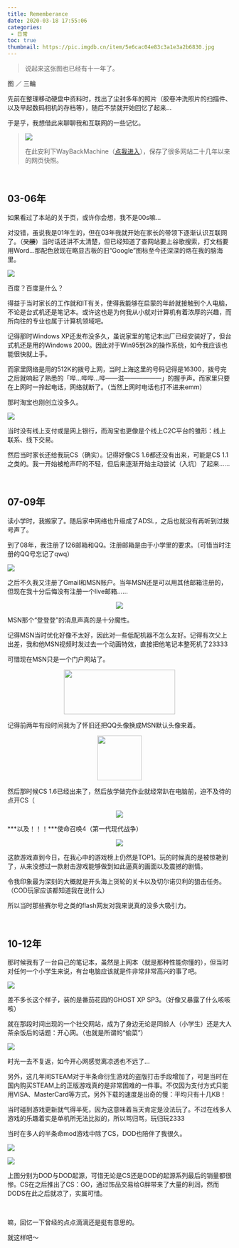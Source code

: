 ```yaml
---
title: Rememberance
date: 2020-03-18 17:55:06
categories:
 - 日常
toc: true
thumbnail: https://pic.imgdb.cn/item/5e6cac04e83c3a1e3a2b6830.jpg
---
```


> 说起来这张图也已经有十一年了。

<!--more-->

图 ／ 三輪

先前在整理移动硬盘中资料时，找出了尘封多年的照片（胶卷冲洗照片的扫描件、以及早起数码相机的存档等），随后不禁就开始回忆了起来...

于是乎，我想借此来聊聊我和互联网的一些记忆。

> ![](https://pic.imgdb.cn/item/5e70d9b9e83c3a1e3a4afcf3.jpg)
>
> 在此安利下WayBackMachine（[点我进入](https://web.archive.org/)），保存了很多网站二十几年以来的网页快照。

</br>

## 03-06年

如果看过了本站的关于页，或许你会想，我不是00s嘛...

对没错，虽说我是01年生的，但在03年我就开始在家长的带领下逐渐认识互联网了。（~~叉腰~~）当时话还讲不太清楚，但已经知道了查网站要上谷歌搜索，打文档要用Word...那配色放现在略显古板的旧“Google”图标至今还深深的烙在我的脑海里。

![](https://pic.imgdb.cn/item/5e70daa6e83c3a1e3a4bc087.jpg)

百度？百度是什么？

得益于当时家长的工作就和IT有关，使得我能够在启蒙的年龄就接触到个人电脑，不论是台式机还是笔记本。或许这也是为何我从小就对计算机有着浓厚的兴趣，而所向往的专业也属于计算机领域吧。

记得那时Windows XP还发布没多久，虽说家里的笔记本出厂已经安装好了，但台式机还是用的Windows 2000。因此对于Win95到2k的操作系统，如今我应该也能很快就上手。

而家里网络是用的512K的拨号上网，当时上海这里的号码记得是16300，拨号完之后就响起了熟悉的「哔...哔哔...哔——滋——————」的握手声。而家里只要在上网时一拎起电话，网络就断了。（当然上网时电话也打不进来emm）

那时淘宝也刚创立没多久。

![](https://pic.imgdb.cn/item/5e71dca9e83c3a1e3ad2f66b.jpg)

当时没有线上支付或是网上银行，而淘宝也更像是个线上C2C平台的雏形：线上联系、线下交易。

然后当时家长还给我玩CS（确实）。记得好像CS 1.6都还没有出来，可能是CS 1.1之类的。我一开始被枪声吓的不轻，但后来逐渐开始主动尝试（入坑）了起来......

</br>

## 07-09年

读小学时，我搬家了。随后家中网络也升级成了ADSL，之后也就没有再听到过拨号声了。

到了08年，我注册了126邮箱和QQ。注册邮箱是由于小学里的要求。（可惜当时注册的QQ号忘记了qwq）

![](https://pic.imgdb.cn/item/5e6cfcd8e83c3a1e3a5fbe97.jpg)

之后不久我又注册了Gmail和MSN账户。当年MSN还是可以用其他邮箱注册的，但现在我十分后悔没有注册一个live邮箱......

<center><img src="https://pic.imgdb.cn/item/5e71e942e83c3a1e3adf4322.jpg" /></center>

MSN那个“登登登”的消息声真的是十分魔性。

记得MSN当时优化好像不太好，因此对一些低配机器不怎么友好。记得有次父上出差，我和他MSN视频时发过去一个动画特效，直接把他笔记本整死机了23333

可惜现在MSN只是一个门户网站了。

<center><img src="https://pic.imgdb.cn/item/5e71e8b4e83c3a1e3adead0a.png" height="100" width="250" /></center>


记得前两年有段时间我为了怀旧还把QQ头像换成MSN默认头像来着。

<center><img src="https://pic.imgdb.cn/item/5e71e2e4e83c3a1e3ad86b9f.jpg" height="100" width="100" /></center>

然后那时候CS 1.6已经出来了，然后放学做完作业就经常趴在电脑前，迫不及待的点开CS（

<center><img src="https://pic.imgdb.cn/item/5e71eb5be83c3a1e3ae204fc.jpg"></center>

***以及！！！***使命召唤4（第一代现代战争）

<center><img src="https://pic.imgdb.cn/item/5e71ebf0e83c3a1e3ae2bc9e.jpg"></center>

这款游戏直到今日，在我心中的游戏榜上仍然是TOP1。玩的时候真的是被惊艳到了，从来没想过一款射击游戏能够做到如此逼真的画面以及震撼的剧情。

令我印象最为深刻的大概就是开头海上货轮的关卡以及切尔诺贝利的狙击任务。（COD玩家应该都知道我在说什么）

所以当时那些赛尔号之类的flash网友对我来说真的没多大吸引力。

</br>

## 10-12年

那时候我有了一台自己的笔记本，虽然是上网本（就是那种性能你懂的），但当时对任何一个小学生来说，有台电脑应该就是件非常非常高兴的事了吧。

![](https://pic.imgdb.cn/item/5e71eac6e83c3a1e3ae13777.jpg)

差不多长这个样子，装的是番茄花园的GHOST XP SP3。（好像又暴露了什么咳咳咳）

就在那段时间出现的一个社交网站，成为了身边无论是同龄人（小学生）还是大人茶余饭后的话题：开心网。（也就是所谓的“偷菜”）

![](https://pic.imgdb.cn/item/5e71ee87e83c3a1e3ae55372.jpg)

时光一去不复返，如今开心网感觉离凉透也不远了...

另外，这几年间STEAM对于半条命衍生游戏的盗版打击手段增加了，可是当时在国内购买STEAM上的正版游戏真的是非常困难的一件事。不仅因为支付方式只能用VISA、MasterCard等方式，另外下载的速度是出奇的慢：平均只有十几KB！

当时碰到游戏更新就气得半死，因为这意味着当天肯定是没法玩了。不过在线多人游戏的乐趣着实是单机所无法比拟的，所以骂归骂，玩归玩2333

当时在多人的半条命mod游戏中除了CS，DOD也陪伴了我很久。

![](https://pic.imgdb.cn/item/5e71ef2ce83c3a1e3ae5db74.jpg)

![](https://pic.imgdb.cn/item/5e71ef2ce83c3a1e3ae5db71.jpg)

上图分别为DOD与DOD起源，可惜无论是CS还是DOD的起源系列最后的销量都很惨。CS在之后推出了CS：GO，通过饰品交易给G胖带来了大量的利润，然而DODS在此之后就凉了，实属可惜。

</br>

嘛，回忆一下曾经的点点滴滴还是挺有意思的。

就这样吧～